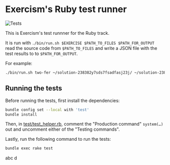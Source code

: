 # Exercism's Ruby test runner

![Tests](https://github.com/exercism/ruby-test-runner/workflows/Tests/badge.svg)

This is Exercism's test runnner for the Ruby track.

It is run with `./bin/run.sh $EXERCISE $PATH_TO_FILES $PATH_FOR_OUTPUT` read the source code from `$PATH_TO_FILES` and write a JSON file with the test results to to `$PATH_FOR_OUTPUT`.

For example:

```bash
./bin/run.sh two-fer ~/solution-238382y7sds7fsadfasj23j/ ~/solution-238382y7sds7fsadfasj23j/output
```

## Running the tests

Before running the tests, first install the dependencies:

```bash
bundle config set --local with 'test'
bundle install
```

Then, in [test/test_helper.rb](test/test_helper.rb),
comment the "Production command" `system(…)` out
and uncomment either of the "Testing commands".

Lastly, run the following command to run the tests:

```bash
bundle exec rake test
```
abc
d
